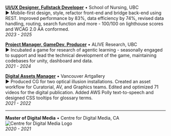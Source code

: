 [**UI/UX Designer, Fullstack Developer**](./projects/caps-cpca-webapp) • School of Nursing, UBC  
► Mobile-first design, style, refactor front-end and bridge back-end using REST. Improved performance by 83%, data efficiency by 74%, revised data handling, routing, search function and more - 100/100 on lighthouse scores and WCAG 2.0 AA conformed.  
_2023 - 2025_

[**Project Manager, GameDev, Producer**](./projects/alive-investigator) • ALIVE Research, UBC  
► Incubated a game for research of agentic learning - seasonally engaged to support and lead the technical development of the game, maintaining codebases for unity, dashboard and data.  
_2021 - 2024_

[**Digital Assets Manager**](./projects/the-imitation-game) • Vancouver Artgallery  
► Produced CG for two optical illusion installations. Created an asset workflow for Curatorial, AV, and Graphics teams. Edited and optimized 71 videos for the digital publication. Added AWS Polly text-to-speech and designed CSS tooltips for glossary terms.  
_2021 - 2022_

---

**Master of Digital Media** • Centre for Digital Media, CA  
![Centre for Digital Media Logo](https://dxncrv.github.io/v3-react-portfolio/assets/Insignias.0c65ca2b.png)  
_2020 - 2021_
